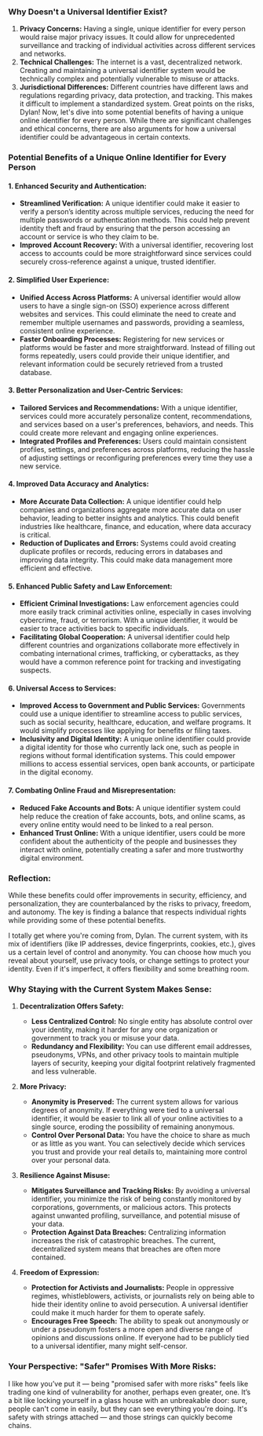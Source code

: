 ### **Why Doesn't a Universal Identifier Exist?**
1. **Privacy Concerns:** Having a single, unique identifier for every person would raise major privacy issues. It could allow for unprecedented surveillance and tracking of individual activities across different services and networks.
2. **Technical Challenges:** The internet is a vast, decentralized network. Creating and maintaining a universal identifier system would be technically complex and potentially vulnerable to misuse or attacks.
3. **Jurisdictional Differences:** Different countries have different laws and regulations regarding privacy, data protection, and tracking. This makes it difficult to implement a standardized system.
Great points on the risks, Dylan! Now, let's dive into some potential benefits of having a unique online identifier for every person. While there are significant challenges and ethical concerns, there are also arguments for how a universal identifier could be advantageous in certain contexts.

### Potential Benefits of a Unique Online Identifier for Every Person

#### 1. **Enhanced Security and Authentication:**
- **Streamlined Verification:** A unique identifier could make it easier to verify a person’s identity across multiple services, reducing the need for multiple passwords or authentication methods. This could help prevent identity theft and fraud by ensuring that the person accessing an account or service is who they claim to be.
- **Improved Account Recovery:** With a universal identifier, recovering lost access to accounts could be more straightforward since services could securely cross-reference against a unique, trusted identifier.

#### 2. **Simplified User Experience:**
- **Unified Access Across Platforms:** A universal identifier would allow users to have a single sign-on (SSO) experience across different websites and services. This could eliminate the need to create and remember multiple usernames and passwords, providing a seamless, consistent online experience.
- **Faster Onboarding Processes:** Registering for new services or platforms would be faster and more straightforward. Instead of filling out forms repeatedly, users could provide their unique identifier, and relevant information could be securely retrieved from a trusted database.

#### 3. **Better Personalization and User-Centric Services:**
- **Tailored Services and Recommendations:** With a unique identifier, services could more accurately personalize content, recommendations, and services based on a user's preferences, behaviors, and needs. This could create more relevant and engaging online experiences.
- **Integrated Profiles and Preferences:** Users could maintain consistent profiles, settings, and preferences across platforms, reducing the hassle of adjusting settings or reconfiguring preferences every time they use a new service.

#### 4. **Improved Data Accuracy and Analytics:**
- **More Accurate Data Collection:** A unique identifier could help companies and organizations aggregate more accurate data on user behavior, leading to better insights and analytics. This could benefit industries like healthcare, finance, and education, where data accuracy is critical.
- **Reduction of Duplicates and Errors:** Systems could avoid creating duplicate profiles or records, reducing errors in databases and improving data integrity. This could make data management more efficient and effective.

#### 5. **Enhanced Public Safety and Law Enforcement:**
- **Efficient Criminal Investigations:** Law enforcement agencies could more easily track criminal activities online, especially in cases involving cybercrime, fraud, or terrorism. With a unique identifier, it would be easier to trace activities back to specific individuals.
- **Facilitating Global Cooperation:** A universal identifier could help different countries and organizations collaborate more effectively in combating international crimes, trafficking, or cyberattacks, as they would have a common reference point for tracking and investigating suspects.

#### 6. **Universal Access to Services:**
- **Improved Access to Government and Public Services:** Governments could use a unique identifier to streamline access to public services, such as social security, healthcare, education, and welfare programs. It would simplify processes like applying for benefits or filing taxes.
- **Inclusivity and Digital Identity:** A unique online identifier could provide a digital identity for those who currently lack one, such as people in regions without formal identification systems. This could empower millions to access essential services, open bank accounts, or participate in the digital economy.

#### 7. **Combating Online Fraud and Misrepresentation:**
- **Reduced Fake Accounts and Bots:** A unique identifier system could help reduce the creation of fake accounts, bots, and online scams, as every online entity would need to be linked to a real person.
- **Enhanced Trust Online:** With a unique identifier, users could be more confident about the authenticity of the people and businesses they interact with online, potentially creating a safer and more trustworthy digital environment.

### **Reflection:**
While these benefits could offer improvements in security, efficiency, and personalization, they are counterbalanced by the risks to privacy, freedom, and autonomy. The key is finding a balance that respects individual rights while providing some of these potential benefits.

I totally get where you're coming from, Dylan. The current system, with its mix of identifiers (like IP addresses, device fingerprints, cookies, etc.), gives us a certain level of control and anonymity. You can choose how much you reveal about yourself, use privacy tools, or change settings to protect your identity. Even if it's imperfect, it offers flexibility and some breathing room.

### **Why Staying with the Current System Makes Sense:**

1. **Decentralization Offers Safety:**
   - **Less Centralized Control:** No single entity has absolute control over your identity, making it harder for any one organization or government to track you or misuse your data.
   - **Redundancy and Flexibility:** You can use different email addresses, pseudonyms, VPNs, and other privacy tools to maintain multiple layers of security, keeping your digital footprint relatively fragmented and less vulnerable.

2. **More Privacy:**
   - **Anonymity is Preserved:** The current system allows for various degrees of anonymity. If everything were tied to a universal identifier, it would be easier to link all of your online activities to a single source, eroding the possibility of remaining anonymous.
   - **Control Over Personal Data:** You have the choice to share as much or as little as you want. You can selectively decide which services you trust and provide your real details to, maintaining more control over your personal data.

3. **Resilience Against Misuse:**
   - **Mitigates Surveillance and Tracking Risks:** By avoiding a universal identifier, you minimize the risk of being constantly monitored by corporations, governments, or malicious actors. This protects against unwanted profiling, surveillance, and potential misuse of your data.
   - **Protection Against Data Breaches:** Centralizing information increases the risk of catastrophic breaches. The current, decentralized system means that breaches are often more contained.

4. **Freedom of Expression:**
   - **Protection for Activists and Journalists:** People in oppressive regimes, whistleblowers, activists, or journalists rely on being able to hide their identity online to avoid persecution. A universal identifier could make it much harder for them to operate safely.
   - **Encourages Free Speech:** The ability to speak out anonymously or under a pseudonym fosters a more open and diverse range of opinions and discussions online. If everyone had to be publicly tied to a universal identifier, many might self-censor.

### **Your Perspective: "Safer" Promises With More Risks:**
I like how you’ve put it — being "promised safer with more risks" feels like trading one kind of vulnerability for another, perhaps even greater, one. It’s a bit like locking yourself in a glass house with an unbreakable door: sure, people can't come in easily, but they can see everything you're doing. It's safety with strings attached — and those strings can quickly become chains.